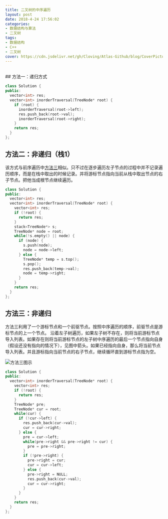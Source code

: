 ```yaml
---
title: 二叉树的中序遍历
layout: post
date: 2018-4-24 17:56:02
categories: 
- 数据结构与算法
- 二叉树
tags:
- 数据结构
- C++
- 二叉树
cover: https://cdn.jsdelivr.net/gh/Cloving/Atlas-Github/blog/CoverPicture/bg_1.jpeg
---
```


<br />
## 方法一：递归方式

```C++
class Solution {
public:
  vector<int> res;
  vector<int> inorderTraversal(TreeNode* root) {
    if (root) {
      inorderTraversal(root->left);
      res.push_back(root->val);
      inorderTraversal(root->right);
    }
    return res;  
  }
};
```

## 方法二：非递归（栈1）
该方式与前序遍历中[方法三]()相似。只不过在逐步遍历左子节点的过程中并不记录遍历顺序，而是在栈中取出的时候记录。并将游标节点指向当前从栈中取出节点的右子节点。把他当成根节点继续遍历。
```C++
class Solution {
public:
  vector<int> res;
  vector<int> inorderTraversal(TreeNode* root) {
    vector<int> res;
    if (!root) {
      return res;
    }
    stack<TreeNode*> s;
    TreeNode* node = root;
    while(!s.empty() || node) {
      if (node) {
        s.push(node);
        node = node->left;
      } else {
        TreeNode* temp = s.top();
        s.pop();
        res.push_back(temp->val);
        node = temp->right;
      }
    }
    return res;  
  }
};
```

## 方法三：非递归
方法三利用了一个游标节点和一个前驱节点。按照中序遍历的顺序，前驱节点是游标节点的上一个节点。
沿着左子树遍历，如果左子树不存在，则将当前游标节点导入列表。如果存在则将当前游标节点的左子树中序遍历的最后一个节点指向自身（假设还没有指向的情况下），见图中箭头。如果已经指向自身，那么将当前节点导入列表。并且游标指向当前节点的右子节点，继续循环直到游标节点指为空。

![方法三图示](https://cdn.jsdelivr.net/gh/Cloving/Atlas-Github/blog/notePicture/二叉树的中序遍历/二叉树中序遍历.png)

```C++
class Solution {
public:
  vector<int> inorderTraversal(TreeNode* root) {
    vector<int> res;
    if (!root) {
      return res;
    }
    TreeNode* pre;
    TreeNode* cur = root;
    while(cur) {
      if (!cur->left) {
        res.push_back(cur->val);
        cur = cur->right;
      } else {
        pre = cur->left;
        while(pre->right && pre->right != cur) {
          pre = pre->right;
        }
        if (!pre->right) {
          pre->right = cur;
          cur = cur->left;
        } else {
          pre->right = NULL;
          res.push_back(cur->val);
          cur = cur->right;
        }
      }
    }
    return res;
  }
};
```
<br />
